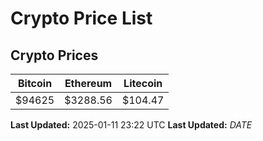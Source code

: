 # Crypto Price List

## Crypto Prices
| Bitcoin | Ethereum | Litecoin |
| ------- | -------- | -------- |
| $94625 | $3288.56 | $104.47 |
**Last Updated:** 2025-01-11 23:22 UTC
**Last Updated:** $DATE$
